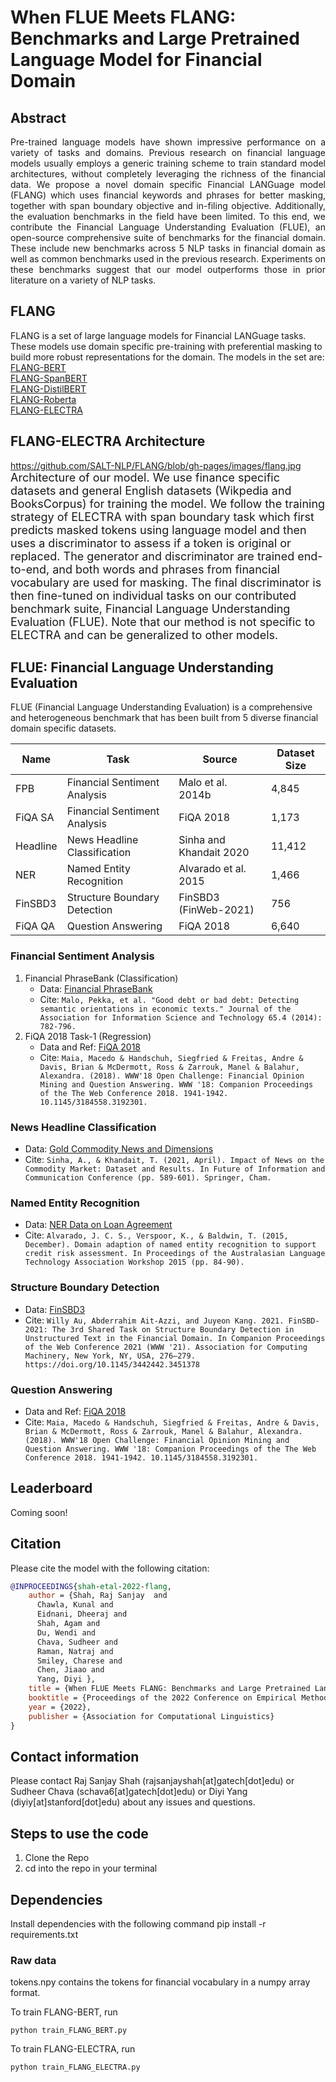 # When FLUE Meets FLANG: Benchmarks and Large Pretrained Language Model for Financial Domain

## Abstract
<p align="justify">
Pre-trained language models have shown impressive performance on a variety of tasks and domains. Previous research on financial language models usually employs a generic training scheme to train standard model architectures, without completely leveraging the richness of the financial data. We propose a novel domain specific Financial LANGuage model (FLANG) which uses financial keywords and phrases for better masking, together with span boundary objective and in-filing objective. Additionally, the evaluation benchmarks in the field have been limited. To this end, we contribute the Financial Language Understanding Evaluation (FLUE), an open-source comprehensive suite of benchmarks for the financial domain. These include new benchmarks across 5 NLP tasks in financial domain as well as common benchmarks used in the previous research. Experiments on these benchmarks suggest that our model outperforms those in prior literature on a variety of NLP tasks. 
</p>



## FLANG
FLANG is a set of large language models for Financial LANGuage tasks. These models use domain specific pre-training with preferential masking to build more robust representations for the domain. The models in the set are:\
[FLANG-BERT](https://huggingface.co/SALT-NLP/FLANG-BERT)\
[FLANG-SpanBERT](https://huggingface.co/SALT-NLP/FLANG-SpanBERT)\
[FLANG-DistilBERT](https://huggingface.co/SALT-NLP/FLANG-DistilBERT)\
[FLANG-Roberta](https://huggingface.co/SALT-NLP/FLANG-Roberta)\
[FLANG-ELECTRA](https://huggingface.co/SALT-NLP/FLANG-ELECTRA)


## FLANG-ELECTRA Architecture
https://github.com/SALT-NLP/FLANG/blob/gh-pages/images/flang.jpg
<font size="+1">Architecture of our model. We use finance specific datasets and general English datasets (Wikpedia and BooksCorpus) for training the model. We follow the training strategy of ELECTRA with span boundary task which first predicts masked tokens using language model and then uses a discriminator to assess if a token is original or replaced. The generator and discriminator are trained end-to-end, and both words and phrases from financial vocabulary are used for masking. The final discriminator is then fine-tuned on individual tasks on our contributed benchmark suite, Financial Language Understanding Evaluation (FLUE). Note that our method is not specific to ELECTRA and can be generalized to other models.</font>


## FLUE: Financial Language Understanding Evaluation
FLUE (Financial Language Understanding Evaluation) is a comprehensive and heterogeneous benchmark that has been built from 5 diverse financial domain specific datasets.


| Name       | Task                             | Source                  | Dataset Size |
|------------|----------------------------------|-------------------------|--------------|
| FPB        | Financial Sentiment Analysis     | Malo et al. 2014b       | 4,845        |
| FiQA SA    | Financial Sentiment Analysis     | FiQA 2018               | 1,173        |
| Headline   | News Headline Classification     | Sinha and Khandait 2020 | 11,412       |
| NER        | Named Entity Recognition         | Alvarado et al. 2015    | 1,466        |
| FinSBD3    | Structure Boundary Detection     | FinSBD3 (FinWeb-2021)   | 756          |
| FiQA QA    | Question Answering               | FiQA 2018               | 6,640        |


### Financial Sentiment Analysis
1. Financial PhraseBank (Classification)
    * Data: [Financial PhraseBank](https://huggingface.co/datasets/financial_phrasebank)
    * Cite: ```Malo, Pekka, et al. "Good debt or bad debt: Detecting semantic orientations in economic texts." Journal of the Association for Information Science and Technology 65.4 (2014): 782-796.```
2. FiQA 2018 Task-1 (Regression)
    * Data and Ref: [FiQA 2018](https://huggingface.co/datasets/SALT-NLP/FLUE-FiQA)
    * Cite: ```Maia, Macedo & Handschuh, Siegfried & Freitas, Andre & Davis, Brian & McDermott, Ross & Zarrouk, Manel & Balahur, Alexandra. (2018). WWW'18 Open Challenge: Financial Opinion Mining and Question Answering. WWW '18: Companion Proceedings of the The Web Conference 2018. 1941-1942. 10.1145/3184558.3192301.``` 

### News Headline Classification
 * Data: [Gold Commodity News and Dimensions](https://www.kaggle.com/datasets/daittan/gold-commodity-news-and-dimensions)
 * Cite: ```Sinha, A., & Khandait, T. (2021, April). Impact of News on the Commodity Market: Dataset and Results. In Future of Information and Communication Conference (pp. 589-601). Springer, Cham.```

### Named Entity Recognition
 * Data: [NER Data on Loan Agreement](https://paperswithcode.com/dataset/fin)
 * Cite: ```Alvarado, J. C. S., Verspoor, K., & Baldwin, T. (2015, December). Domain adaption of named entity recognition to support credit risk assessment. In Proceedings of the Australasian Language Technology Association Workshop 2015 (pp. 84-90).```

### Structure Boundary Detection
 * Data: [FinSBD3](https://sites.google.com/nlg.csie.ntu.edu.tw/finweb2021/shared-task-finsbd-3)
 * Cite: ```Willy Au, Abderrahim Ait-Azzi, and Juyeon Kang. 2021. FinSBD-2021: The 3rd Shared Task on Structure Boundary Detection in Unstructured Text in the Financial Domain. In Companion Proceedings of the Web Conference 2021 (WWW '21). Association for Computing Machinery, New York, NY, USA, 276–279. https://doi.org/10.1145/3442442.3451378```

### Question Answering
 * Data and Ref: [FiQA 2018](https://huggingface.co/datasets/SALT-NLP/FLUE-FiQA)
 * Cite: ```Maia, Macedo & Handschuh, Siegfried & Freitas, Andre & Davis, Brian & McDermott, Ross & Zarrouk, Manel & Balahur, Alexandra. (2018). WWW'18 Open Challenge: Financial Opinion Mining and Question Answering. WWW '18: Companion Proceedings of the The Web Conference 2018. 1941-1942. 10.1145/3184558.3192301.```

## Leaderboard
Coming soon!

## Citation
Please cite the model with the following citation:
```bibtex
@INPROCEEDINGS{shah-etal-2022-flang,
    author = {Shah, Raj Sanjay  and
      Chawla, Kunal and
      Eidnani, Dheeraj and
      Shah, Agam and
      Du, Wendi and
      Chava, Sudheer and
      Raman, Natraj and
      Smiley, Charese and
      Chen, Jiaao and
      Yang, Diyi },
    title = {When FLUE Meets FLANG: Benchmarks and Large Pretrained Language Model for Financial Domain},
    booktitle = {Proceedings of the 2022 Conference on Empirical Methods in Natural Language Processing (EMNLP)},
    year = {2022},
    publisher = {Association for Computational Linguistics}
}
```

## Contact information
Please contact Raj Sanjay Shah (rajsanjayshah[at]gatech[dot]edu) or Sudheer Chava (schava6[at]gatech[dot]edu) or Diyi Yang (diyiy[at]stanford[dot]edu) about any issues and questions.


## Steps to use the code

1. Clone the Repo
2. cd into the repo in your terminal

## Dependencies
Install dependencies with the following command
pip install -r requirements.txt

### Raw data

tokens.npy contains the tokens for financial vocabulary in a numpy array format.



To train FLANG-BERT, run

    python train_FLANG_BERT.py

To train FLANG-ELECTRA, run

    python train_FLANG_ELECTRA.py
    
